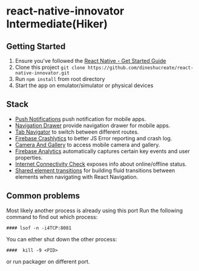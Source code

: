 # react-native-innovator Intermediate(Hiker)

## Getting Started
1. Ensure you've followed the [React Native - Get Started Guide](https://facebook.github.io/react-native/docs/getting-started.html)
1. Clone this project `git clone https://github.com/dineshucreate/react-native-innovator.git`
1. Run `npm install` from root directory
1. Start the app on emulator/simulator or physical devices

## Stack
- [Push Notifications](https://rnfirebase.io/docs/v5.x.x/notifications/introduction) push notification for mobile apps.
- [Navigation Drawer](https://reactnavigation.org/docs/en/drawer-navigator.html) provide navigation drawer for mobile apps.
- [Tab Navigator](https://reactnavigation.org/docs/en/bottom-tab-navigator.html) to switch between different routes.
- [Firebase Crashlytics](https://rnfirebase.io/docs/v5.x.x/crashlytics) to better JS Error reporting and crash log.
- [Camera And Gallery](https://github.com/react-native-community/react-native-image-picker) to access mobile camera and gallery.
- [Firebase Analytics](https://rnfirebase.io/docs/v5.x.x/analytics) automatically captures certain key events and user properties.
- [Internet Connectivity Check](https://facebook.github.io/react-native/docs/netinfo) exposes info about online/offline status.
- [Shared element transitions](https://github.com/fram-x/FluidTransitions) for building fluid transitions between elements when navigating with React Navigation.


## Common problems
  Most likely another process is already using this port
  Run the following command to find out which process:

    #### lsof -n -i4TCP:8081

  You can either shut down the other process:

    ####  kill -9 <PID>

  or run packager on different port.
